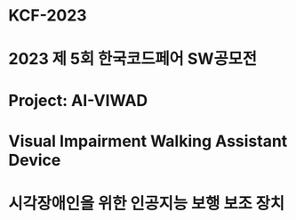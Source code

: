 # KCF-2023
# 2023 제 5회 한국코드페어 SW공모전
# Project: AI-VIWAD
# Visual Impairment Walking Assistant Device
# 시각장애인을 위한 인공지능 보행 보조 장치
